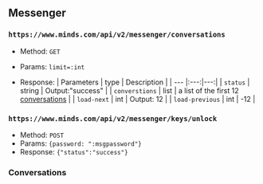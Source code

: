 ## Messenger

### `https://www.minds.com/api/v2/messenger/conversations`
* Method: `GET`
* Params: `limit=:int`

* Response:
| Parameters | type | Description |
| --- |:---:|---:|
| `status` | string | Output:"success" |
| `converstions` | list | a list of the first 12 [conversations](#conversations) |
| `load-next` | int | Output: 12 |
| `load-previous` | int | -12 |

### `https://www.minds.com/api/v2/messenger/keys/unlock`
* Method: `POST`
* Params: `{password: ":msgpassword"}`
* Response: `{"status":"success"}`


### Conversations
